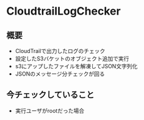 # CloudtrailLogChecker
## 概要
* CloudTrailで出力したログのチェック
* 設定したS3バケットのオブジェクト追加で実行
* s3にアップしたファイルを解凍してJSON文字列化
* JSONのメッセージ分チェックが回る

## 今チェックしていること
* 実行ユーザがrootだった場合
